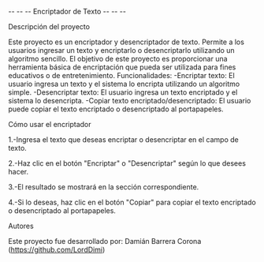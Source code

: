 -- -- -- Encriptador de Texto -- -- --

  Descripción del proyecto

Este proyecto es un encriptador y desencriptador de texto. Permite a los usuarios ingresar un texto y encriptarlo o desencriptarlo utilizando un algoritmo sencillo. El objetivo de este proyecto es proporcionar una herramienta básica de encriptación que pueda ser utilizada para fines educativos o de entretenimiento.
Funcionalidades:
-Encriptar texto: El usuario ingresa un texto y el sistema lo encripta utilizando un algoritmo simple.
-Desencriptar texto: El usuario ingresa un texto encriptado y el sistema lo desencripta.
-Copiar texto encriptado/desencriptado: El usuario puede copiar el texto encriptado o desencriptado al portapapeles.

  Cómo usar el encriptador
  
1.-Ingresa el texto que deseas encriptar o desencriptar en el campo de texto.

2.-Haz clic en el botón "Encriptar" o "Desencriptar" según lo que desees hacer.

3.-El resultado se mostrará en la sección correspondiente.

4.-Si lo deseas, haz clic en el botón "Copiar" para copiar el texto encriptado o desencriptado al portapapeles.


  Autores
  
Este proyecto fue desarrollado por:
Damián Barrera Corona (https://github.com/LordDimi)
